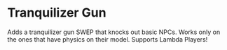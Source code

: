 # Tranquilizer Gun
 Adds a tranquilizer gun SWEP that knocks out basic NPCs. Works only on the ones that have physics on their model. Supports Lambda Players!
